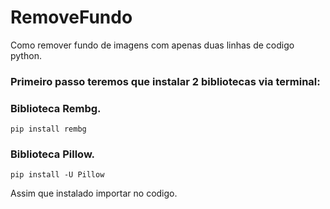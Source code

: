 # RemoveFundo
Como remover fundo de imagens com apenas duas linhas de codigo python.

### Primeiro passo teremos que instalar 2 bibliotecas via terminal:

### Biblioteca Rembg.

```
pip install rembg
```

### Biblioteca Pillow.

```
pip install -U Pillow
```

Assim que instalado importar no codigo.




